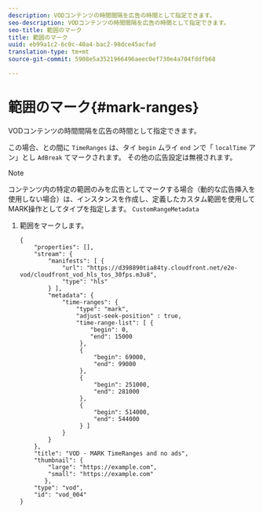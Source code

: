 ```yaml
---
description: VODコンテンツの時間間隔を広告の時間として指定できます。
seo-description: VODコンテンツの時間間隔を広告の時間として指定できます。
seo-title: 範囲のマーク
title: 範囲のマーク
uuid: eb99a1c2-6c0c-40a4-bac2-98dce45acfad
translation-type: tm+mt
source-git-commit: 5908e5a3521966496aeec0ef730e4a704fddfb68

---
```



# 範囲のマーク{#mark-ranges}

VODコンテンツの時間間隔を広告の時間として指定できます。

この場合、との間に `TimeRanges` は、タイ `begin` ムライ `end` ンで「 `localTime` アン」とし `AdBreak` てマークされます。 その他の広告設定は無視されます。

>[!NOTE]
>
>コンテンツ内の特定の範囲のみを広告としてマークする場合（動的な広告挿入を使用しない場合）は、インスタンスを作成し、定義したカスタム範囲を使用してMARK操作としてタイプを指定します。 `CustomRangeMetadata`

1. 範囲をマークします。

   ```
   {   
       "properties": [],
       "stream": {
           "manifests": [ {
               "url": "https://d398890tia84ty.cloudfront.net/e2e-vod/cloudfront_vod_hls_tos_30fps.m3u8",
               "type": "hls"
           } ],
           "metadata": {
               "time-ranges": {
                   "type": "mark",
                   "adjust-seek-position" : true,   
                   "time-range-list": [ {
                       "begin": 0,
                       "end": 15000
                    },
                    {
                        "begin": 69000,
                        "end": 99000
                    },
                    {
                        "begin": 251000,
                        "end": 281000
                    },
                    {
                        "begin": 514000,
                        "end": 544000
                    } ]
               }
           }           
       },   
       "title": "VOD - MARK TimeRanges and no ads",
       "thumbnail": {
           "large": "https://example.com",
           "small": "https://example.com"
          },
       "type": "vod",
       "id": "vod_004"
   }
   ```

